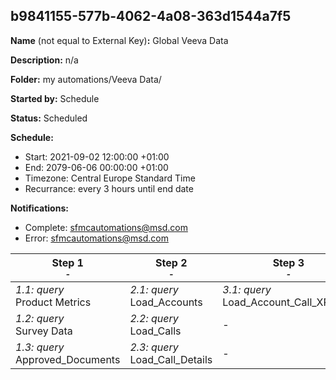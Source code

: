 ## b9841155-577b-4062-4a08-363d1544a7f5

**Name** (not equal to External Key)**:** Global Veeva Data

**Description:** n/a

**Folder:** my automations/Veeva Data/

**Started by:** Schedule

**Status:** Scheduled

**Schedule:**

* Start: 2021-09-02 12:00:00 +01:00
* End: 2079-06-06 00:00:00 +01:00
* Timezone: Central Europe Standard Time
* Recurrance: every 3 hours until end date

**Notifications:**

* Complete: sfmcautomations@msd.com
* Error: sfmcautomations@msd.com

| Step 1<br>_<small>-</small>_ | Step 2<br>_<small>-</small>_ | Step 3<br>_<small>-</small>_ | Step 4<br>_<small>-</small>_ | Step 5<br>_<small>-</small>_ | Step 6<br>_<small>-</small>_ | Step 7<br>_<small>-</small>_ | Step 8<br>_<small>-</small>_ | Step 9<br>_<small>-</small>_ |
| --- | --- | --- | --- | --- | --- | --- | --- | --- |
| _1.1: query_<br>Product Metrics | _2.1: query_<br>Load_Accounts | _3.1: query_<br>Load_Account_Call_XREF_IL | _4.1: query_<br>Load_Account_Call_XREF_BE | _5.1: query_<br>Load_Account_Call_XREF_AT | _6.1: query_<br>Load_Account_Call_CallDetail_XREF_IL | _7.1: query_<br>Load_Account_Call_CallDetail_XREF_BE | _8.1: query_<br>Load_Account_Call_CallDetail_XREF_AT | _9.1: query_<br>Load_Call_Final |
| _1.2: query_<br>Survey Data | _2.2: query_<br>Load_Calls | - | - | - | - | - | - | - |
| _1.3: query_<br>Approved_Documents | _2.3: query_<br>Load_Call_Details | - | - | - | - | - | - | - |
